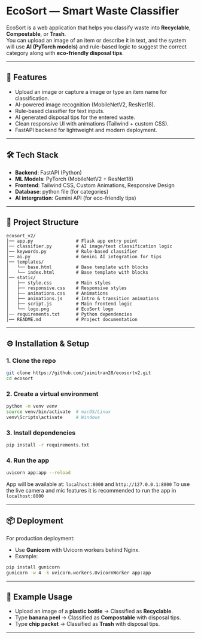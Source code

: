 # EcoSort — Smart Waste Classifier

EcoSort is a web application that helps you classify waste into **Recyclable**, **Compostable**, or **Trash**.  
You can upload an image of an item or describe it in text, and the system will use **AI (PyTorch models)** and rule-based logic to suggest the correct category along with **eco-friendly disposal tips**.

---

## 🚀 Features
- Upload an image or capture a image or type an item name for classification.
- AI-powered image recognition (MobileNetV2, ResNet18).
- Rule-based classifier for text inputs.
- AI generated disposal tips for the entered waste.
- Clean responsive UI with animations (Tailwind + custom CSS).
- FastAPI backend for lightweight and modern deployment.

---

## 🛠️ Tech Stack
- **Backend**: FastAPI (Python)
- **ML Models**: PyTorch (MobileNetV2 + ResNet18)
- **Frontend**: Tailwind CSS, Custom Animations, Responsive Design
- **Database**: python file (for categories)
- **AI intergration**: Gemini API (for eco-friendly tips)

---

## 📂 Project Structure
```
ecosort_v2/
│── app.py                # Flask app entry point
│── classifier.py         # AI image/text classification logic
│── keywords.py           # Rule-based classifier 
│── ai.py                 # Gemini AI integration for tips      
│── templates/
│   └── base.html         # Base template with blocks
│   └── index.html        # Base template with blocks
│── static/
│   ├── style.css         # Main styles
│   ├── responsive.css    # Responsive styles
│   ├── animations.css    # Animations
│   ├── animations.js     # Intro & transition animations
│   ├── script.js         # Main frontend logic
│   └── logo.png          # EcoSort logo
│── requirements.txt      # Python dependencies
│── README.md             # Project documentation
```

---

## ⚙️ Installation & Setup

### 1. Clone the repo
```bash
git clone https://github.com/jaimitran28/ecosortv2.git
cd ecosort
```

### 2. Create a virtual environment
```bash
python -m venv venv
source venv/bin/activate  # macOS/Linux
venv\Scripts\activate     # Windows
```

### 3. Install dependencies
```bash
pip install -r requirements.txt
```

### 4. Run the app
```bash
uvicorn app:app --reload
```
App will be available at: `localhost:8000` and `http://127.0.0.1:8000`
To use the live camera and mic features it is recommended to run the app in `localhost:8000`

---

## 📦 Deployment
For production deployment:
- Use **Gunicorn** with Uvicorn workers behind Nginx.
- Example:
```bash
pip install gunicorn
gunicorn -w 4 -k uvicorn.workers.UvicornWorker app:app
```

---

## 🌱 Example Usage
- Upload an image of a **plastic bottle** → Classified as **Recyclable**.
- Type **banana peel** → Classified as **Compostable** with disposal tips.
- Type **chip packet** → Classified as **Trash** with disposal tips.

---
